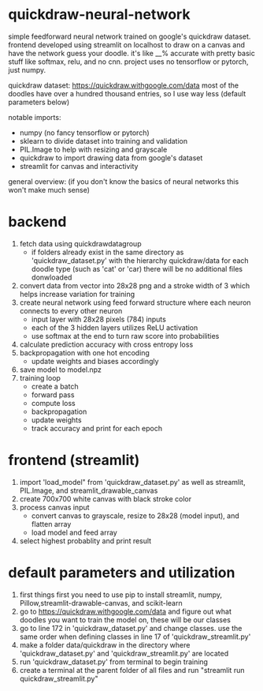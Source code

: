 # quickdraw-neural-network
simple feedforward neural network trained on google's quickdraw dataset. frontend developed using streamlit on localhost to draw on a canvas and have the network guess your doodle. it's like __% accurate with pretty basic stuff like softmax, relu, and no cnn. project uses no tensorflow or pytorch, just numpy.

quickdraw dataset: https://quickdraw.withgoogle.com/data 
most of the doodles have over a hundred thousand entries, so I use way less (default parameters below)

notable imports:
- numpy (no fancy tensorflow or pytorch)
- sklearn to divide dataset into training and validation
- PIL.Image to help with resizing and grayscale
- quickdraw to import drawing data from google's dataset
- streamlit for canvas and interactivity


general overview: (if you don't know the basics of neural networks this won't make much sense)

# backend
1. fetch data using quickdrawdatagroup
    - if folders already exist in the same directory as 'quickdraw_dataset.py' with the hierarchy quickdraw/data for each doodle type (such as 'cat' or 'car) there will be no additional files donwloaded
2. convert data from vector into 28x28 png and a stroke width of 3 which helps increase variation for training
3. create neural network using feed forward structure where each neuron connects to every other neuron
    - input layer with 28x28 pixels (784) inputs
    - each of the 3 hidden layers utilizes ReLU activation
    - use softmax at the end to turn raw score into probabilities
4. calculate prediction accuracy with cross entropy loss
5. backpropagation with one hot encoding
    - update weights and biases accordingly
6. save model to model.npz
7. training loop
    - create a batch
    - forward pass
    - compute loss
    - backpropagation
    - update weights
    - track accuracy and print for each epoch

# frontend (streamlit)
1. import 'load_model" from 'quickdraw_dataset.py' as well as streamlit, PIL.Image, and streamlit_drawable_canvas
2. create 700x700 white canvas with black stroke color
3. process canvas input
    - convert canvas to grayscale, resize to 28x28 (model input), and flatten array
    - load model and feed array
4. select highest probablity and print result

# default parameters and utilization
1. first things first you need to use pip to install streamlit, numpy, Pillow,streamlit-drawable-canvas, and scikit-learn
2. go to https://quickdraw.withgoogle.com/data and figure out what doodles you want to train the model on, these will be our classes
3. go to line 172 in 'quickdraw_dataset.py' and change classes. use the same order when defining classes in line 17 of 'quickdraw_streamlit.py'
4. make a folder data/quickdraw in the directory where 'quickdraw_dataset.py' and 'quickdraw_streamlit.py' are located
5. run 'quickdraw_dataset.py' from terminal to begin training
6. create a terminal at the parent folder of all files and run "streamlit run quickdraw_streamlit.py"

